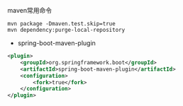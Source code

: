 maven常用命令

```shell
mvn package -Dmaven.test.skip=true
mvn dependency:purge-local-repository 
```





- spring-boot-maven-plugin

```xml
<plugin>
    <groupId>org.springframework.boot</groupId>
    <artifactId>spring-boot-maven-plugin</artifactId>
    <configuration>
        <fork>true</fork>
    </configuration>
</plugin>
```

